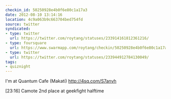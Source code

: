```yaml
---
checkin_id: 50250928e4b0f6e80c1a17a3
date: 2012-08-10 13:14:16
location: 4c9a063b9c663704bed754fd
source: twitter
syndicated:
- type: twitter
  url: https://twitter.com/roytang/statuses/233914161812361216/
- type: foursquare
  url: https://www.swarmapp.com/roytang/checkin/50250928e4b0f6e80c1a17a3
- type: twitter
  url: https://twitter.com/roytang/statuses/233944912784130049/
tags:
- quiznight
---
```


I'm at Quantum Cafe (Makati) http://4sq.com/S7anvh

<time>[23:16]</time> Camote 2nd place at geekfight halftime